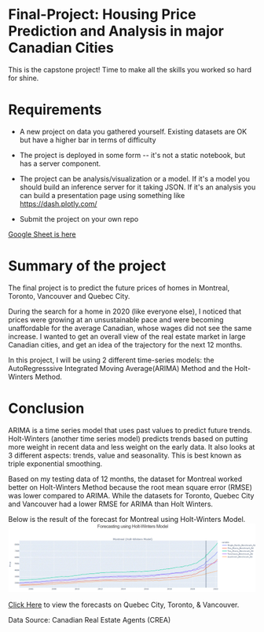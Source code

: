 # Final-Project: Housing Price Prediction and Analysis in major Canadian Cities

This is the capstone project! Time to make all the skills you worked so hard for shine.

# Requirements

- A new project on data you gathered yourself. Existing datasets are OK but have a higher bar in terms of difficulty

- The project is deployed in some form -- it's not a static notebook, but has a server component.

- The project can be analysis/visualization or a model. If it's a model you should build an inference server for it taking JSON. If it's an analysis you can build a presentation page using something like https://dash.plotly.com/

- Submit the project on your own repo

[Google Sheet is here](https://docs.google.com/spreadsheets/d/1EaQZuBYEhv606F24Zz324jyfrqWjCKIz4hfLzVRh6rE/edit?usp=sharing)

# Summary of the project

The final project is to predict the future prices of homes in Montreal, Toronto, Vancouver and Quebec City.

During the search for a home in 2020 (like everyone else), I noticed that prices were growing at an unsustainable pace and were becoming unaffordable for the average Canadian, whose wages did not see the same increase. I wanted to get an overall view of the real estate market in large Canadian cities, and get an idea of the trajectory for the next 12 months.  

In this project, I will be using 2 different time-series models: the AutoRegresssive Integrated Moving Average(ARIMA) Method and the Holt-Winters Method.

# Conclusion

ARIMA is a time series model that uses past values to predict future trends.
Holt-Winters (another time series model) predicts trends based on putting more weight in recent data and less weight on the early data. It also looks at 3 different aspects: trends, value and seasonality. This is best known as triple exponential smoothing.

Based on my testing data of 12 months, the dataset for Montreal worked better on Holt-Winters Method because the root mean square error (RMSE) was lower compared to ARIMA.
While the datasets for Toronto, Quebec City and Vancouver had a lower RMSE for ARIMA than Holt Winters.

Below is the result of the forecast for Montreal using Holt-Winters Model.
![Graph of Housing Price](./Montreal.GIF)


[Click Here](./assets) to view the forecasts on Quebec City, Toronto, & Vancouver.

Data Source: Canadian Real Estate Agents (CREA)
